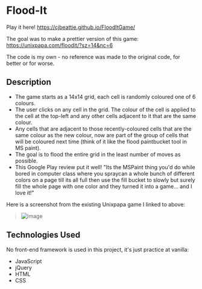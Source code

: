 # Flood-It

Play it here! https://cjbeattie.github.io/FloodItGame/

The goal was to make a prettier version of this game: https://unixpapa.com/floodit/?sz=14&nc=6

The code is my own - no reference was made to the original code, for better or for worse.

## Description
- The game starts as a 14x14 grid, each cell is randomly coloured one of 6 colours.
- The user clicks on any cell in the grid. The colour of the cell is applied to the cell at the top-left and any other cells adjacent to it that are the same colour. 
- Any cells that are adjacent to those recently-coloured cells that are the same colour as the new colour, now are part of the group of cells that will be coloured next time (think of it like the flood paintbucket tool in MS paint).
- The goal is to flood the entire grid in the least number of moves as possible.
- This Google Play review put it well!
"Its the MSPaint thing you'd do while bored in computer class where you spraycan a whole bunch of different colors on a page till its all full then use the fill bucket to slowly but surely fill the whole page with one color and they turned it into a game... and I love it!" 

Here is a screenshot from the existing Unixpapa game I linked to above:  
>![image](https://github.com/cjbeattie/FloodItGame/blob/develop/Documentation/Flood-It-Unixpapa-Screenshot.png)

## Technologies Used
No front-end framework is used in this project, it's just practice at vanilla:
- JavaScript
- jQuery
- HTML
- CSS
